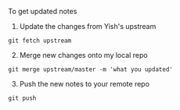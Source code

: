 To get updated notes

1. Update the changes from Yish's upstream

```
git fetch upstream
```

2. Merge new changes onto my local repo

```
git merge upstream/master -m 'what you updated'
```

3. Push the new notes to your remote repo

```
git push
```